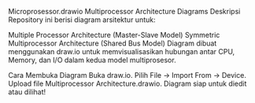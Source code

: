 Microprosessor.drawio
Multiprocessor Architecture Diagrams
  Deskripsi
Repository ini berisi diagram arsitektur untuk:

Multiple Processor Architecture (Master-Slave Model)
Symmetric Multiprocessor Architecture (Shared Bus Model)
Diagram dibuat menggunakan draw.io untuk memvisualisasikan hubungan antar CPU, Memory, dan I/O dalam kedua model multiprosesor.

   Cara Membuka Diagram
Buka draw.io.
Pilih File → Import From → Device.
Upload file Multiprocessor Architecture.drawio.
Diagram siap untuk diedit atau dilihat!
